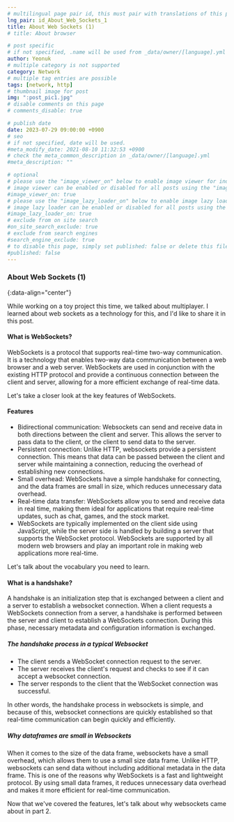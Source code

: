 ```yaml
---
# multilingual page pair id, this must pair with translations of this page. (This name must be unique)
lng_pair: id_About_Web_Sockets_1
title: About Web Sockets (1)
# title: About browser

# post specific
# if not specified, .name will be used from _data/owner/[language].yml
author: Yeonuk
# multiple category is not supported
category: Network
# multiple tag entries are possible
tags: [network, http]
# thumbnail image for post
img: ":post_pic1.jpg"
# disable comments on this page
# comments_disable: true

# publish date
date: 2023-07-29 09:00:00 +0900
# seo
# if not specified, date will be used.
#meta_modify_date: 2021-08-10 11:32:53 +0900
# check the meta_common_description in _data/owner/[language].yml
#meta_description: ""

# optional
# please use the "image_viewer_on" below to enable image viewer for individual pages or posts (_posts/ or [language]/_posts folders).
# image viewer can be enabled or disabled for all posts using the "image_viewer_posts: true" setting in _data/conf/main.yml.
#image_viewer_on: true
# please use the "image_lazy_loader_on" below to enable image lazy loader for individual pages or posts (_posts/ or [language]/_posts folders).
# image lazy loader can be enabled or disabled for all posts using the "image_lazy_loader_posts: true" setting in _data/conf/main.yml.
#image_lazy_loader_on: true
# exclude from on site search
#on_site_search_exclude: true
# exclude from search engines
#search_engine_exclude: true
# to disable this page, simply set published: false or delete this file
#published: false
---
```


<!-- outline-start -->

### About Web Sockets (1)

{:data-align="center"}

<!-- outline-end -->

While working on a toy project this time, we talked about multiplayer.
I learned about web sockets as a technology for this, and I'd like to share it in this post.

#### What is WebSockets?

WebSockets is a protocol that supports real-time two-way communication.
It is a technology that enables two-way data communication between a web browser and a web server.
WebSockets are used in conjunction with the existing HTTP protocol and provide a continuous connection between the client and server, allowing for a more efficient exchange of real-time data.

Let's take a closer look at the key features of WebSockets.

#### Features

- Bidirectional communication: Websockets can send and receive data in both directions between the client and server. This allows the server to pass data to the client, or the client to send data to the server.
- Persistent connection: Unlike HTTP, websockets provide a persistent connection. This means that data can be passed between the client and server while maintaining a connection, reducing the overhead of establishing new connections.
- Small overhead: WebSockets have a simple handshake for connecting, and the data frames are small in size, which reduces unnecessary data overhead.
- Real-time data transfer: WebSockets allow you to send and receive data in real time, making them ideal for applications that require real-time updates, such as chat, games, and the stock market.
- WebSockets are typically implemented on the client side using JavaScript, while the server side is handled by building a server that supports the WebSocket protocol. WebSockets are supported by all modern web browsers and play an important role in making web applications more real-time.

Let's talk about the vocabulary you need to learn.

#### What is a handshake?

A handshake is an initialization step that is exchanged between a client and a server to establish a websocket connection.
When a client requests a WebSockets connection from a server, a handshake is performed between the server and client to establish a WebSockets connection.
During this phase, necessary metadata and configuration information is exchanged.

##### The handshake process in a typical Websocket

- The client sends a WebSocket connection request to the server.
- The server receives the client's request and checks to see if it can accept a websocket connection.
- The server responds to the client that the WebSocket connection was successful.

In other words, the handshake process in websockets is simple, and because of this, websocket connections are quickly established so that real-time communication can begin quickly and efficiently.

##### Why dataframes are small in Websockets

When it comes to the size of the data frame, websockets have a small overhead, which allows them to use a small size data frame.
Unlike HTTP, websockets can send data without including additional metadata in the data frame.
This is one of the reasons why WebSockets is a fast and lightweight protocol. By using small data frames, it reduces unnecessary data overhead and makes it more efficient for real-time communication.

Now that we've covered the features, let's talk about why websockets came about in part 2.
